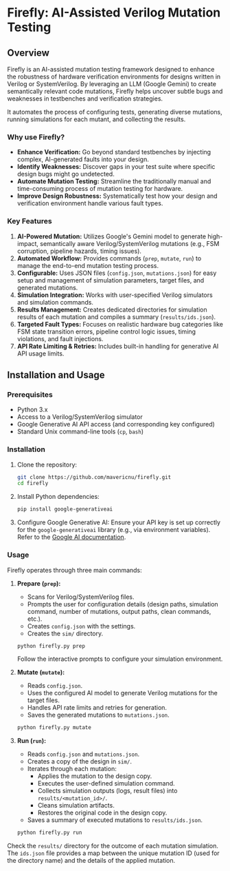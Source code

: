 # Firefly: AI-Assisted Verilog Mutation Testing

## Overview

Firefly is an AI-assisted mutation testing framework designed to enhance the robustness of hardware verification environments for designs written in Verilog or SystemVerilog. By leveraging an LLM (Google Gemini) to create semantically relevant code mutations, Firefly helps uncover subtle bugs and weaknesses in testbenches and verification strategies.

It automates the process of configuring tests, generating diverse mutations, running simulations for each mutant, and collecting the results.

### Why use Firefly?

*   **Enhance Verification:** Go beyond standard testbenches by injecting complex, AI-generated faults into your design.
*   **Identify Weaknesses:** Discover gaps in your test suite where specific design bugs might go undetected.
*   **Automate Mutation Testing:** Streamline the traditionally manual and time-consuming process of mutation testing for hardware.
*   **Improve Design Robustness:** Systematically test how your design and verification environment handle various fault types.

### Key Features

1.  **AI-Powered Mutation:** Utilizes Google's Gemini model to generate high-impact, semantically aware Verilog/SystemVerilog mutations (e.g., FSM corruption, pipeline hazards, timing issues).
2.  **Automated Workflow:** Provides commands (`prep`, `mutate`, `run`) to manage the end-to-end mutation testing process.
3.  **Configurable:** Uses JSON files (`config.json`, `mutations.json`) for easy setup and management of simulation parameters, target files, and generated mutations.
4.  **Simulation Integration:** Works with user-specified Verilog simulators and simulation commands.
5.  **Results Management:** Creates dedicated directories for simulation results of each mutation and compiles a summary (`results/ids.json`).
6.  **Targeted Fault Types:** Focuses on realistic hardware bug categories like FSM state transition errors, pipeline control logic issues, timing violations, and fault injections.
7.  **API Rate Limiting & Retries:** Includes built-in handling for generative AI API usage limits.

## Installation and Usage

### Prerequisites

*   Python 3.x
*   Access to a Verilog/SystemVerilog simulator
*   Google Generative AI API access (and corresponding key configured)
*   Standard Unix command-line tools (`cp`, `bash`)

### Installation

1.  Clone the repository:
    ```bash
    git clone https://github.com/mavericnu/firefly.git
    cd firefly
    ```

2.  Install Python dependencies:
    ```bash
    pip install google-generativeai
    ```

3.  Configure Google Generative AI: Ensure your API key is set up correctly for the `google-generativeai` library (e.g., via environment variables). Refer to the [Google AI documentation](https://ai.google.dev/docs).

### Usage

Firefly operates through three main commands:

1.  **Prepare (`prep`):**
    *   Scans for Verilog/SystemVerilog files.
    *   Prompts the user for configuration details (design paths, simulation command, number of mutations, output paths, clean commands, etc.).
    *   Creates `config.json` with the settings.
    *   Creates the `sim/` directory.
    ```bash
    python firefly.py prep
    ```
    Follow the interactive prompts to configure your simulation environment.

2.  **Mutate (`mutate`):**
    *   Reads `config.json`.
    *   Uses the configured AI model to generate Verilog mutations for the target files.
    *   Handles API rate limits and retries for generation.
    *   Saves the generated mutations to `mutations.json`.
    ```bash
    python firefly.py mutate
    ```

3.  **Run (`run`):**
    *   Reads `config.json` and `mutations.json`.
    *   Creates a copy of the design in `sim/`.
    *   Iterates through each mutation:
        *   Applies the mutation to the design copy.
        *   Executes the user-defined simulation command.
        *   Collects simulation outputs (logs, result files) into `results/<mutation_id>/`.
        *   Cleans simulation artifacts.
        *   Restores the original code in the design copy.
    *   Saves a summary of executed mutations to `results/ids.json`.
    ```bash
    python firefly.py run
    ```

Check the `results/` directory for the outcome of each mutation simulation. The `ids.json` file provides a map between the unique mutation ID (used for the directory name) and the details of the applied mutation. 